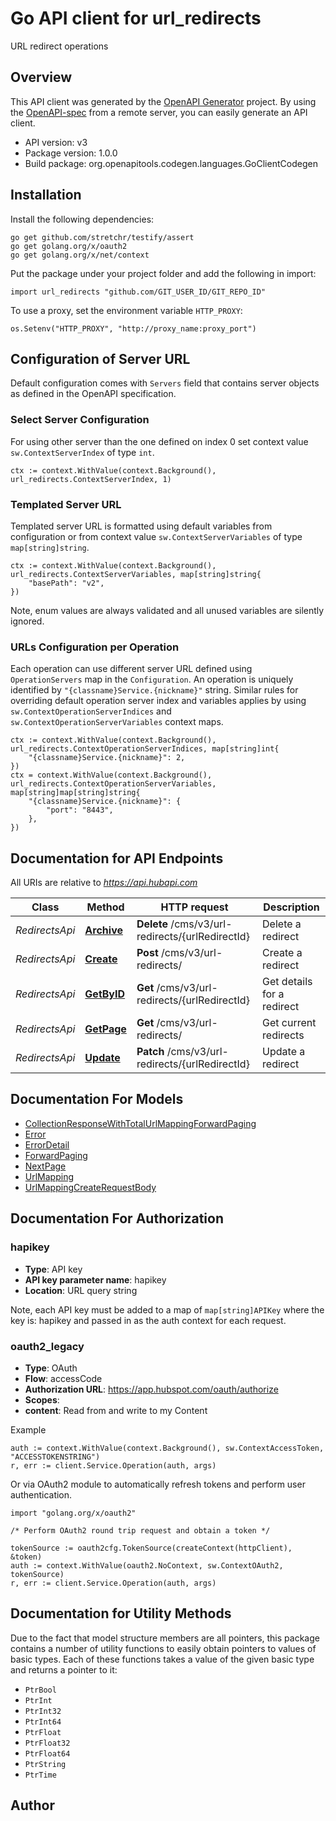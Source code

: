 # Go API client for url_redirects

URL redirect operations

## Overview
This API client was generated by the [OpenAPI Generator](https://openapi-generator.tech) project.  By using the [OpenAPI-spec](https://www.openapis.org/) from a remote server, you can easily generate an API client.

- API version: v3
- Package version: 1.0.0
- Build package: org.openapitools.codegen.languages.GoClientCodegen

## Installation

Install the following dependencies:

```shell
go get github.com/stretchr/testify/assert
go get golang.org/x/oauth2
go get golang.org/x/net/context
```

Put the package under your project folder and add the following in import:

```golang
import url_redirects "github.com/GIT_USER_ID/GIT_REPO_ID"
```

To use a proxy, set the environment variable `HTTP_PROXY`:

```golang
os.Setenv("HTTP_PROXY", "http://proxy_name:proxy_port")
```

## Configuration of Server URL

Default configuration comes with `Servers` field that contains server objects as defined in the OpenAPI specification.

### Select Server Configuration

For using other server than the one defined on index 0 set context value `sw.ContextServerIndex` of type `int`.

```golang
ctx := context.WithValue(context.Background(), url_redirects.ContextServerIndex, 1)
```

### Templated Server URL

Templated server URL is formatted using default variables from configuration or from context value `sw.ContextServerVariables` of type `map[string]string`.

```golang
ctx := context.WithValue(context.Background(), url_redirects.ContextServerVariables, map[string]string{
	"basePath": "v2",
})
```

Note, enum values are always validated and all unused variables are silently ignored.

### URLs Configuration per Operation

Each operation can use different server URL defined using `OperationServers` map in the `Configuration`.
An operation is uniquely identified by `"{classname}Service.{nickname}"` string.
Similar rules for overriding default operation server index and variables applies by using `sw.ContextOperationServerIndices` and `sw.ContextOperationServerVariables` context maps.

```golang
ctx := context.WithValue(context.Background(), url_redirects.ContextOperationServerIndices, map[string]int{
	"{classname}Service.{nickname}": 2,
})
ctx = context.WithValue(context.Background(), url_redirects.ContextOperationServerVariables, map[string]map[string]string{
	"{classname}Service.{nickname}": {
		"port": "8443",
	},
})
```

## Documentation for API Endpoints

All URIs are relative to *https://api.hubapi.com*

Class | Method | HTTP request | Description
------------ | ------------- | ------------- | -------------
*RedirectsApi* | [**Archive**](docs/RedirectsApi.md#archive) | **Delete** /cms/v3/url-redirects/{urlRedirectId} | Delete a redirect
*RedirectsApi* | [**Create**](docs/RedirectsApi.md#create) | **Post** /cms/v3/url-redirects/ | Create a redirect
*RedirectsApi* | [**GetByID**](docs/RedirectsApi.md#getbyid) | **Get** /cms/v3/url-redirects/{urlRedirectId} | Get details for a redirect
*RedirectsApi* | [**GetPage**](docs/RedirectsApi.md#getpage) | **Get** /cms/v3/url-redirects/ | Get current redirects
*RedirectsApi* | [**Update**](docs/RedirectsApi.md#update) | **Patch** /cms/v3/url-redirects/{urlRedirectId} | Update a redirect


## Documentation For Models

 - [CollectionResponseWithTotalUrlMappingForwardPaging](docs/CollectionResponseWithTotalUrlMappingForwardPaging.md)
 - [Error](docs/Error.md)
 - [ErrorDetail](docs/ErrorDetail.md)
 - [ForwardPaging](docs/ForwardPaging.md)
 - [NextPage](docs/NextPage.md)
 - [UrlMapping](docs/UrlMapping.md)
 - [UrlMappingCreateRequestBody](docs/UrlMappingCreateRequestBody.md)


## Documentation For Authorization



### hapikey

- **Type**: API key
- **API key parameter name**: hapikey
- **Location**: URL query string

Note, each API key must be added to a map of `map[string]APIKey` where the key is: hapikey and passed in as the auth context for each request.


### oauth2_legacy


- **Type**: OAuth
- **Flow**: accessCode
- **Authorization URL**: https://app.hubspot.com/oauth/authorize
- **Scopes**: 
 - **content**: Read from and write to my Content

Example

```golang
auth := context.WithValue(context.Background(), sw.ContextAccessToken, "ACCESSTOKENSTRING")
r, err := client.Service.Operation(auth, args)
```

Or via OAuth2 module to automatically refresh tokens and perform user authentication.

```golang
import "golang.org/x/oauth2"

/* Perform OAuth2 round trip request and obtain a token */

tokenSource := oauth2cfg.TokenSource(createContext(httpClient), &token)
auth := context.WithValue(oauth2.NoContext, sw.ContextOAuth2, tokenSource)
r, err := client.Service.Operation(auth, args)
```


## Documentation for Utility Methods

Due to the fact that model structure members are all pointers, this package contains
a number of utility functions to easily obtain pointers to values of basic types.
Each of these functions takes a value of the given basic type and returns a pointer to it:

* `PtrBool`
* `PtrInt`
* `PtrInt32`
* `PtrInt64`
* `PtrFloat`
* `PtrFloat32`
* `PtrFloat64`
* `PtrString`
* `PtrTime`

## Author



